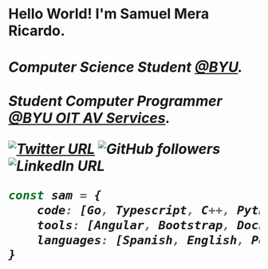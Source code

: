 <h1>Hello World! I'm Samuel Mera Ricardo.<h1>
 
<p>
    <em>Computer Science Student <a href="https://www.byu.edu/">@BYU</a>.
    </br>
    </br>
    <em>Student Computer Programmer <a href="https://github.com/byuoitav">@BYU OIT AV Services</a>.
</p>


[![Twitter URL](https://img.shields.io/twitter/url?label=%40Samuel_M_R&style=social&url=https%3A%2F%2Ftwitter.com%2FSamuel_M_R)](https://twitter.com/Samuel_M_R)
![GitHub followers](https://img.shields.io/github/followers/SamuelMR98?label=SamuelMR98&style=social)
![LinkedIn URL](https://img.shields.io/twitter/url?label=Samuel%20Mera%20Ricardo&logo=LinkedIn&style=social&url=https%3A%2F%2Fwww.linkedin.com%2Fin%2Fsamuel-mera-ricardo%2F)

```typescript
const sam = {
    code: [Go, Typescript, C++, Python, HTML, CSS],
    tools: [Angular, Bootstrap, Docker],
    languages: [Spanish, English, Portuguese]
}
```
